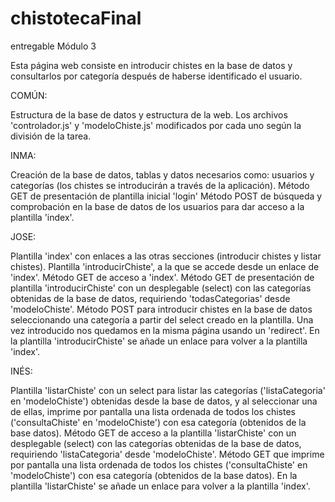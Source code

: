 # chistotecaFinal
entregable Módulo 3

Esta página web consiste en introducir chistes en la base de datos y consultarlos por categoría después de haberse identificado el usuario.

COMÚN:

Estructura de la base de datos y estructura de la web.
Los archivos 'controlador.js' y 'modeloChiste.js' modificados por cada uno según la división de la tarea.

INMA:

Creación de la base de datos, tablas y datos necesarios como: usuarios y categorías (los chistes se introducirán a través de 
la aplicación).
Método GET de presentación de plantilla inicial 'login'
Método POST de búsqueda y comprobación en la base de datos de los usuarios para dar acceso a la plantilla 'index'.

JOSE:

Plantilla 'index' con enlaces a las otras secciones (introducir chistes y listar chistes).
Plantilla 'introducirChiste', a la que se accede desde un enlace de 'index'.
Método GET de acceso a 'index'.
Método GET de presentación de plantilla 'introducirChiste' con un desplegable (select) con las categorías obtenidas de la base 
de datos, requiriendo 'todasCategorias' desde 'modeloChiste'.
Método POST para introducir chistes en la base de datos seleccionando una categoría a partir del select creado en la plantilla.
Una vez introducido nos quedamos en la misma página usando un 'redirect'.
En la plantilla 'introducirChiste' se añade un enlace para volver a la plantilla 'index'.

INÉS:

Plantilla 'listarChiste' con un select para listar las categorías ('listaCategoria' en 'modeloChiste') obtenidas desde la base 
de datos, y al seleccionar una de ellas, imprime por pantalla una lista ordenada de todos los chistes ('consultaChiste' en 
'modeloChiste') con esa categoría (obtenidos de la base datos).
Método GET de acceso a la plantilla 'listarChiste' con un desplegable (select) con las categorías obtenidas de la base 
de datos, requiriendo 'listaCategoria' desde 'modeloChiste'.
Método GET que imprime por pantalla una lista ordenada de todos los chistes ('consultaChiste' en 'modeloChiste') con esa 
categoría (obtenidos de la base datos).
En la plantilla 'listarChiste' se añade un enlace para volver a la plantilla 'index'.
